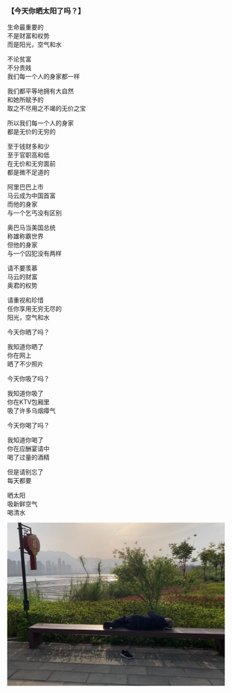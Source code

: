 ### 【今天你晒太阳了吗？】

生命最重要的  
不是财富和权势  
而是阳光，空气和水

不论贫富  
不分贵贱  
我们每一个人的身家都一样

我们都平等地拥有大自然  
和她所赋予的  
取之不尽用之不竭的无价之宝

所以我们每一个人的身家  
都是无价的无穷的

至于钱财多和少  
至于官职高和低  
在无价和无穷面前  
都是微不足道的

阿里巴巴上市  
马云成为中国首富  
而他的身家  
与一个乞丐没有区别

奥巴马当美国总统  
称雄称霸世界  
但他的身家  
与一个囚犯没有两样

请不要羡慕  
马云的财富  
奥君的权势

请重视和珍惜  
任你享用无穷无尽的  
阳光，空气和水

今天你晒了吗？  

我知道你晒了  
你在网上  
晒了不少照片


今天你吸了吗？  

我知道你吸了  
你在KTV包厢里  
吸了许多乌烟瘴气

今天你喝了吗？  

我知道你喝了  
你在应酬宴请中  
喝了过量的酒精

但是请别忘了  
每天都要

晒太阳  
吸新鲜空气  
喝清水

![](04.jpg)

